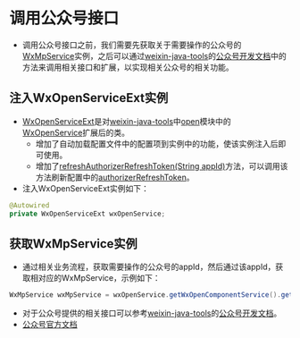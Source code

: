 # 调用公众号接口

* 调用公众号接口之前，我们需要先获取关于需要操作的公众号的[WxMpService]()实例，之后可以通过[weixin-java-tools](https://github.com/Wechat-Group/weixin-java-tools)的[公众号开发文档](https://github.com/Wechat-Group/weixin-java-tools/wiki/%E5%85%AC%E4%BC%97%E5%8F%B7%E5%BC%80%E5%8F%91%E6%96%87%E6%A1%A3)中的方法来调用相关接口和扩展，以实现相关公众号的相关功能。

## 注入WxOpenServiceExt实例

* [WxOpenServiceExt]()是对[weixin-java-tools]()中[open]()模块中的[WxOpenService]()扩展后的类。
    * 增加了自动加载配置文件中的配置项到实例中的功能，使该实例注入后即可使用。
    * 增加了[refreshAuthorizerRefreshToken(String appId)]()方法，可以调用该方法刷新配置中的[authorizerRefreshToken]()。
* 注入WxOpenServiceExt实例如下：

```java
@Autowired
private WxOpenServiceExt wxOpenService;
```

## 获取WxMpService实例

* 通过相关业务流程，获取需要操作的公众号的appId，然后通过该appId，获取相对应的WxMpService，示例如下：

```java
WxMpService wxMpService = wxOpenService.getWxOpenComponentService().getWxMpServiceByAppid(appid);
```

* 对于公众号提供的相关接口可以参考[weixin-java-tools](https://github.com/Wechat-Group/weixin-java-tools)的[公众号开发文档](https://github.com/Wechat-Group/weixin-java-tools/wiki/%E5%85%AC%E4%BC%97%E5%8F%B7%E5%BC%80%E5%8F%91%E6%96%87%E6%A1%A3)。
* [公众号官方文档](http://mp.weixin.qq.com/wiki)